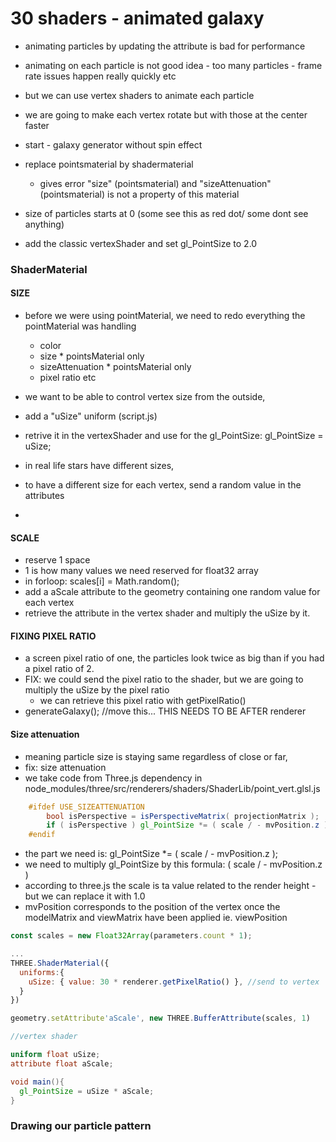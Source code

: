 # 30 shaders - animated galaxy

- animating particles by updating the attribute is bad for performance 
- animating on each particle is not good idea - too many particles - frame rate issues happen really quickly etc
- but we can use vertex shaders to animate each particle 
- we are going to make each vertex rotate but with those at the center faster

- start - galaxy generator without spin effect
- replace pointsmaterial by shadermaterial
  - gives error "size" (pointsmaterial) and "sizeAttenuation" (pointsmaterial) is not a property of this material
- size of particles starts at 0 (some see this as red dot/ some dont see anything)
- add the classic vertexShader and set gl_PointSize to 2.0  

### ShaderMaterial

#### SIZE
- before we were using pointMaterial, we need to redo everything the pointMaterial was handling
  - color
  - size * pointsMaterial only
  - sizeAttenuation * pointsMaterial only
  - pixel ratio etc

- we want to be able to control vertex size from the outside, 
- add a "uSize" uniform (script.js)
- retrive it in the vertexShader and use for the gl_PointSize: gl_PointSize = uSize;

- in real life stars have different sizes, 
- to have a different size for each vertex, send a random value in the attributes 
- 

#### SCALE
- reserve 1 space
- 1 is how many values we need reserved for float32 array
- in forloop: scales[i] = Math.random();
- add a aScale attribute to the geometry containing one random value for each vertex
- retrieve the attribute in the vertex shader and multiply the uSize by it.

#### FIXING PIXEL RATIO
- a screen pixel ratio of one, the particles look twice as big than if you had a pixel ratio of 2.
- FIX: we could send the pixel ratio to the shader, but we are going to multiply the uSize by the pixel ratio
  - we can retrieve this pixel ratio with getPixelRatio()
- generateGalaxy(); //move this... THIS NEEDS TO BE AFTER renderer 

#### Size attenuation
- meaning particle size is staying same regardless of close or far, 
- fix: size attenuation
- we take code from Three.js dependency in node_modules/three/src/renderers/shaders/ShaderLib/point_vert.glsl.js
```glsl
	#ifdef USE_SIZEATTENUATION
		bool isPerspective = isPerspectiveMatrix( projectionMatrix );
		if ( isPerspective ) gl_PointSize *= ( scale / - mvPosition.z );
	#endif
```
- the part we need is: gl_PointSize *= ( scale / - mvPosition.z );
- we need to multiply gl_PointSize by this formula:  ( scale / - mvPosition.z )
- according to three.js the scale is ta value related to the render height - but we can replace it with 1.0
- mvPosition corresponds to the position of the vertex once the modelMatrix and viewMatrix have been applied ie. viewPosition

```js
const scales = new Float32Array(parameters.count * 1);  

... 
THREE.ShaderMaterial({
  uniforms:{
    uSize: { value: 30 * renderer.getPixelRatio() }, //send to vertex
  }
})

geometry.setAttribute'aScale', new THREE.BufferAttribute(scales, 1)

```

```glsl
//vertex shader

uniform float uSize;
attribute float aScale;

void main(){
  gl_PointSize = uSize * aScale;
}

```

### Drawing our particle pattern
